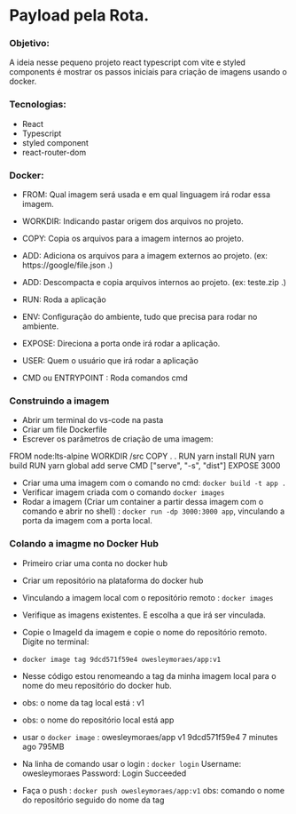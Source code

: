 # Payload pela Rota.

### Objetivo:

A ideia nesse pequeno projeto react typescript com vite e styled components é mostrar os passos iniciais para criação de imagens usando o docker.

### Tecnologias:

- React
- Typescript
- styled component
- react-router-dom

### Docker:

- FROM: Qual imagem será usada e em qual linguagem irá rodar essa imagem.

- WORKDIR: Indicando pastar origem dos arquivos no projeto.

- COPY: Copia os arquivos para a imagem internos ao projeto.

- ADD: Adiciona os arquivos para a imagem externos ao projeto. (ex: https://google/file.json .)

- ADD: Descompacta e copia arquivos internos ao projeto. (ex: teste.zip .)

- RUN: Roda a aplicação

- ENV: Configuração do ambiente, tudo que precisa para rodar no ambiente.

- EXPOSE: Direciona a porta onde irá rodar a aplicação.

- USER: Quem o usuário que irá rodar a aplicação

- CMD ou ENTRYPOINT : Roda comandos cmd

### Construindo a imagem

- Abrir um terminal do vs-code na pasta
- Criar um file Dockerfile
- Escrever os parâmetros de criação de uma imagem:


FROM node:lts-alpine
WORKDIR /src
COPY . .
RUN yarn install
RUN yarn build
RUN yarn global add serve
CMD ["serve", "-s", "dist"]
EXPOSE 3000


- Criar uma uma imagem com o comando no cmd: `docker build -t app .`
- Verificar imagem criada com o comando `docker images`
- Rodar a imagem (Criar um container a partir dessa imagem com o comando e abrir no shell) : `docker run -dp 3000:3000 app`, vinculando a porta da imagem com a porta local.


### Colando a imagme no Docker Hub

- Primeiro criar uma conta no docker hub
- Criar um repositório na plataforma do docker hub
- Vinculando a imagem local com o repositório remoto : `docker images`
- Verifique as imagens existentes. E escolha a que irá ser vinculada.
- Copie o ImageId da imagem e copie o nome do repositório remoto. Digite no terminal:
- `docker image tag 9dcd571f59e4 owesleymoraes/app:v1`
- Nesse código estou renomeando a tag da minha imagem local para o nome do meu repositório do docker hub.
- obs: o nome da tag local está : v1
- obs: o nome do repositório local está app
- usar o `docker image` : owesleymoraes/app  v1  9dcd571f59e4  7 minutes ago  795MB
- Na linha de comando usar o login : `docker login`
        Username: owesleymoraes
        Password: 
        Login Succeeded
  
- Faça o push : `docker push owesleymoraes/app:v1`
                obs: comando o nome do repositório seguido do nome da tag
                
